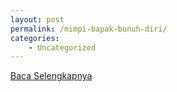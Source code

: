 ```yaml
---
layout: post
permalink: /mimpi-bapak-bunuh-diri/
categories:
    - Uncategorized
---
```


[Baca Selengkapnya](/09)